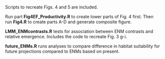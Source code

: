 Scripts to recreate Figs. 4 and 5 are included.

Run part **Fig4EF_Productivity.R** to create lower parts of Fig. 4 first. Then run **Fig4.R** to create parts A-D and generate composite figure.

**LMM_ENMcontrasts.R** tests for association between ENM contrasts and relative emergence. Includes the code to recreate Fig. 3 g-i.

**future_ENMs.R** runs analyses to compare difference in habitat suitability for future projections compared to ENMs based on present.
